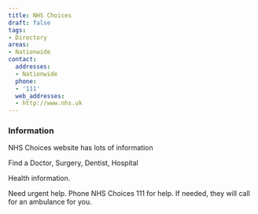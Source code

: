 ```yaml
---
title: NHS Choices
draft: false
tags:
- Directory
areas:
- Nationwide
contact:
  addresses:
  - Nationwide
  phone:
  - '111'
  web_addresses:
  - http://www.nhs.uk
---
```


### Information
NHS Choices website has lots of information

Find a Doctor, Surgery, Dentist, Hospital

Health information.

Need urgent help. Phone NHS Choices 111 for help.
If needed, they will call for an ambulance for you.